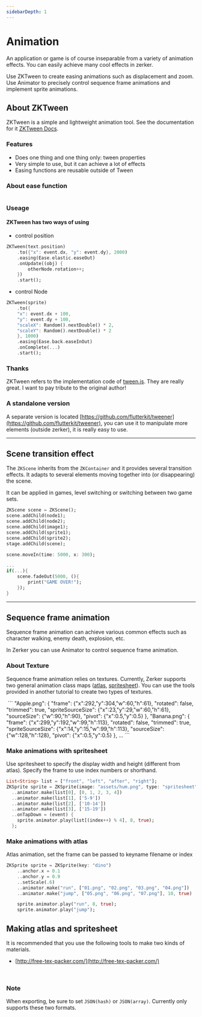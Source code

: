 ```yaml
---
sidebarDepth: 1
---
```


# Animation

An application or game is of course inseparable from a variety of animation effects. You can easily achieve many cool effects in zerker.

Use ZKTween to create easing animations such as displacement and zoom.
Use Animator to precisely control sequence frame animations and implement sprite animations.

## About ZKTween

ZKTween is a simple and lightweight animation tool. See the documentation for it [ZKTween Docs](/api/tween.html#zktween).

### Features
* Does one thing and one thing only: tween properties
* Very simple to use, but it can achieve a lot of effects
* Easing functions are reusable outside of Tween

### About ease function
<img :src="$withBase('/images/ease.png')" alt="">

### Useage

#### ZKTween has two ways of using
* control position
```dart
ZKTween(text.position)
	.to({"x": event.dx, "y": event.dy}, 2000)
    .easing(Ease.elastic.easeOut)
    .onUpdate((obj) {
    	otherNode.rotation++;
    })
    .start();
```

* control Node
```dart
ZKTween(sprite)
	.to({
    "x": event.dx + 100,
    "y": event.dy + 100,
    "scaleX": Random().nextDouble() * 2,
    "scaleY": Random().nextDouble() * 2
    }, 1000)
    .easing(Ease.back.easeInOut)
    .onComplete(...)
    .start();
```

### Thanks
ZKTween refers to the implementation code of [tween.js](https://github.com/tweenjs/tween.js). They are really great. I want to pay tribute to the original author!

### A standalone version
A separate version is located [https://github.com/flutterkit/tweener](https://github.com/flutterkit/tweener), you can use it to manipulate more elements (outside zerker), it is really easy to use.

---

## Scene transition effect

The `ZKScene` inherits from the `ZKContainer` and it provides several transition effects. It adapts to several elements moving together into (or disappearing) the scene.

It can be applied in games, level switching or switching between two game sets.

```dart
ZKScene scene = ZKScene();
scene.addChild(node1);
scene.addChild(node2);
scene.addChild(image1);
scene.addChild(sprite1);
scene.addChild(sprite2);
stage.addChild(scene);

scene.moveIn(time: 5000, x: 300);

...
if(...){
    scene.fadeOut(5000, (){
        print("GAME OVER!");
    });
}
```

---

## Sequence frame animation

Sequence frame animation can achieve various common effects such as character walking, enemy death, explosion, etc. 

In Zerker you can use Animator to control sequence frame animation.

### About Texture
Sequence frame animation relies on textures. Currently, Zerker supports two general animation class maps ([atlas](https://en.wikipedia.org/wiki/Texture_atlas), [spritesheet](https://www.codeandweb.com/what-is-a-sprite-sheet)).
You can use the tools provided in another tutorial to create two types of textures.  

<img :src="$withBase('/images/altas.webp')" alt="">
```
"Apple.png": {
    "frame": {"x":292,"y":304,"w":60,"h":61},
    "rotated": false,
    "trimmed": true,
    "spriteSourceSize": {"x":23,"y":29,"w":60,"h":61},
    "sourceSize": {"w":90,"h":90},
    "pivot": {"x":0.5,"y":0.5}
},
"Banana.png": {
    "frame": {"x":299,"y":192,"w":99,"h":113},
    "rotated": false,
    "trimmed": true,
    "spriteSourceSize": {"x":14,"y":15,"w":99,"h":113},
    "sourceSize": {"w":128,"h":128},
    "pivot": {"x":0.5,"y":0.5}
},
...
```

### Make animations with spritesheet
Use spritesheet to specify the display width and height (different from atlas).
Specify the frame to use index numbers or shorthand.

```dart
List<String> list = ["front", "left", "after", "right"];
ZKSprite sprite = ZKSprite(image: "assets/hum.png", type: "spritesheet", width: 32, height: 32)
  ..animator.make(list[0], [0, 1, 2, 3, 4])
  ..animator.make(list[1], ['5-9'])
  ..animator.make(list[2], ['10-14'])
  ..animator.make(list[3], ['15-19'])
  ..onTapDown = (event) {
    sprite.animator.play(list[(index++) % 4], 8, true);
  };
```

### Make animations with atlas
Atlas animation, set the frame can be passed to keyname filename or index

```dart
ZKSprite sprite = ZKSprite(key: "dino")
    ..anchor.x = 0.1
    ..anchor.y = 0.9
    ..setScale(.6)
    ..animator.make("run", ["01.png", "02.png", "03.png", "04.png"])
    ..animator.make("jump", ["05.png", "06.png", "07.png"], 10, true)

    sprite.animator.play("run", 8, true);
    sprite.animator.play("jump");
```

## Making atlas and spritesheet

It is recommended that you use the following tools to make two kinds of materials.

* [http://free-tex-packer.com/](http://free-tex-packer.com/)

<img :src="$withBase('/images/packer.jpeg')" alt="">
<img :src="$withBase('/images/ftp.png')" alt="">

### Note
When exporting, be sure to set `JSON(hash)` or `JSON(array)`. Currently only supports these two formats.

<img :src="$withBase('/images/out.png')" alt="">



